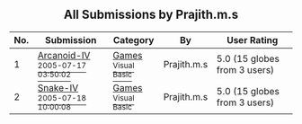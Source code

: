 ﻿<div align="center">

## All Submissions by Prajith\.m\.s

</div>

No.  | Submission | Category | By   | User Rating
---- | ---------- | -------- | ---- | -----------
1 | [Arcanoid\-IV<br /><sup>2005-07-17 03:50:02</sup>](https://github.com/Planet-Source-Code/prajith-m-s-arcanoid-iv__1-61731) | [Games<br /><sup>Visual Basic</sup>](../ByCategory/games__1-38.md) | Prajith\.m\.s | 5.0 (15 globes from 3 users)
2 | [Snake\-IV<br /><sup>2005-07-18 10:00:08</sup>](https://github.com/Planet-Source-Code/prajith-m-s-snake-iv__1-61753) | [Games<br /><sup>Visual Basic</sup>](../ByCategory/games__1-38.md) | Prajith\.m\.s | 5.0 (15 globes from 3 users)
